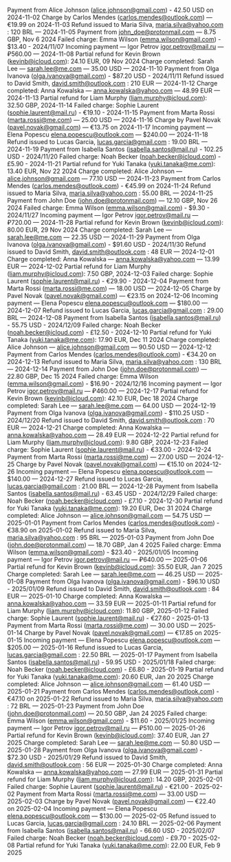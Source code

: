 Payment from Alice Johnson (alice.johnson@gmail.com) - 42.50 USD on 2024-11-02
Charge by Carlos Mendes (carlos.mendes@outlook.com) — €19.99 on 2024-11-03
Refund issued to Maria Silva, maria.silva@yahoo.com : 120 BRL — 2024-11-05
Payment from john_doe@protonmail.com — 8.75 GBP, Nov 6 2024
Failed charge: Emma Wilson (emma.wilson@gmail.com) - $13.40 - 2024/11/07
Incoming payment — Igor Petrov <igor.petrov@mail.ru> — ₽560.00 — 2024-11-08
Partial refund for Kevin Brown (kevinb@icloud.com): 24.10 EUR, 09 Nov 2024
Charge completed: Sarah Lee — sarah.lee@me.com — 35.00 USD — 2024-11-10
Payment from Olga Ivanova (olga.ivanova@gmail.com) - $87.20 USD - 2024/11/11
Refund issued to David Smith, david.smith@outlook.com : 210 EUR — 2024-11-12
Charge completed: Anna Kowalska — anna.kowalska@yahoo.com — 48.99 EUR — 2024-11-13
Partial refund for Liam Murphy (liam.murphy@icloud.com): 32.50 GBP, 2024-11-14
Failed charge: Sophie Laurent (sophie.laurent@mail.ru) - €19.10 - 2024-11-15
Payment from Marta Rossi (marta.rossi@me.com) — 25.00 USD — 2024-11-16
Charge by Pavel Novak (pavel.novak@gmail.com) — €13.75 on 2024-11-17
Incoming payment — Elena Popescu <elena.popescu@outlook.com> — $240.00 — 2024-11-18
Refund issued to Lucas Garcia, lucas.garcia@gmail.com : 19.00 BRL — 2024-11-19
Payment from Isabella Santos (isabella.santos@mail.ru) - 102.25 USD - 2024/11/20
Failed charge: Noah Becker (noah.becker@icloud.com) - £5.90 - 2024-11-21
Partial refund for Yuki Tanaka (yuki.tanaka@me.com): 13.40 EUR, Nov 22 2024
Charge completed: Alice Johnson — alice.johnson@gmail.com — 77.10 USD — 2024-11-23
Payment from Carlos Mendes (carlos.mendes@outlook.com) - €45.99 on 2024-11-24
Refund issued to Maria Silva, maria.silva@yahoo.com : 55.00 BRL — 2024-11-25
Payment from John Doe (john.doe@protonmail.com) — 12.10 GBP, Nov 26 2024
Failed charge: Emma Wilson (emma.wilson@gmail.com) - $9.30 - 2024/11/27
Incoming payment — Igor Petrov <igor.petrov@mail.ru> — ₽720.00 — 2024-11-28
Partial refund for Kevin Brown (kevinb@icloud.com): 80.00 EUR, 29 Nov 2024
Charge completed: Sarah Lee — sarah.lee@me.com — 22.35 USD — 2024-11-29
Payment from Olga Ivanova (olga.ivanova@gmail.com) - $91.60 USD - 2024/11/30
Refund issued to David Smith, david.smith@outlook.com : 48 EUR — 2024-12-01
Charge completed: Anna Kowalska — anna.kowalska@yahoo.com — 13.99 EUR — 2024-12-02
Partial refund for Liam Murphy (liam.murphy@icloud.com): 7.50 GBP, 2024-12-03
Failed charge: Sophie Laurent (sophie.laurent@mail.ru) - €29.90 - 2024-12-04
Payment from Marta Rossi (marta.rossi@me.com) — 18.00 USD — 2024-12-05
Charge by Pavel Novak (pavel.novak@gmail.com) — €23.15 on 2024-12-06
Incoming payment — Elena Popescu <elena.popescu@outlook.com> — $180.00 — 2024-12-07
Refund issued to Lucas Garcia, lucas.garcia@gmail.com : 29.00 BRL — 2024-12-08
Payment from Isabella Santos (isabella.santos@mail.ru) - 55.75 USD - 2024/12/09
Failed charge: Noah Becker (noah.becker@icloud.com) - £12.50 - 2024-12-10
Partial refund for Yuki Tanaka (yuki.tanaka@me.com): 17.90 EUR, Dec 11 2024
Charge completed: Alice Johnson — alice.johnson@gmail.com — 90.50 USD — 2024-12-12
Payment from Carlos Mendes (carlos.mendes@outlook.com) - €34.20 on 2024-12-13
Refund issued to Maria Silva, maria.silva@yahoo.com : 130 BRL — 2024-12-14
Payment from John Doe (john.doe@protonmail.com) — 22.80 GBP, Dec 15 2024
Failed charge: Emma Wilson (emma.wilson@gmail.com) - $16.90 - 2024/12/16
Incoming payment — Igor Petrov <igor.petrov@mail.ru> — ₽460.00 — 2024-12-17
Partial refund for Kevin Brown (kevinb@icloud.com): 42.10 EUR, Dec 18 2024
Charge completed: Sarah Lee — sarah.lee@me.com — 64.00 USD — 2024-12-19
Payment from Olga Ivanova (olga.ivanova@gmail.com) - $110.25 USD - 2024/12/20
Refund issued to David Smith, david.smith@outlook.com : 70 EUR — 2024-12-21
Charge completed: Anna Kowalska — anna.kowalska@yahoo.com — 28.49 EUR — 2024-12-22
Partial refund for Liam Murphy (liam.murphy@icloud.com): 9.80 GBP, 2024-12-23
Failed charge: Sophie Laurent (sophie.laurent@mail.ru) - €33.00 - 2024-12-24
Payment from Marta Rossi (marta.rossi@me.com) — 27.00 USD — 2024-12-25
Charge by Pavel Novak (pavel.novak@gmail.com) — €15.10 on 2024-12-26
Incoming payment — Elena Popescu <elena.popescu@outlook.com> — $140.00 — 2024-12-27
Refund issued to Lucas Garcia, lucas.garcia@gmail.com : 21.00 BRL — 2024-12-28
Payment from Isabella Santos (isabella.santos@mail.ru) - 63.45 USD - 2024/12/29
Failed charge: Noah Becker (noah.becker@icloud.com) - £7.10 - 2024-12-30
Partial refund for Yuki Tanaka (yuki.tanaka@me.com): 19.20 EUR, Dec 31 2024
Charge completed: Alice Johnson — alice.johnson@gmail.com — 54.75 USD — 2025-01-01
Payment from Carlos Mendes (carlos.mendes@outlook.com) - €38.90 on 2025-01-02
Refund issued to Maria Silva, maria.silva@yahoo.com : 95 BRL — 2025-01-03
Payment from John Doe (john.doe@protonmail.com) — 18.70 GBP, Jan 4 2025
Failed charge: Emma Wilson (emma.wilson@gmail.com) - $23.40 - 2025/01/05
Incoming payment — Igor Petrov <igor.petrov@mail.ru> — ₽640.00 — 2025-01-06
Partial refund for Kevin Brown (kevinb@icloud.com): 35.50 EUR, Jan 7 2025
Charge completed: Sarah Lee — sarah.lee@me.com — 46.25 USD — 2025-01-08
Payment from Olga Ivanova (olga.ivanova@gmail.com) - $96.10 USD - 2025/01/09
Refund issued to David Smith, david.smith@outlook.com : 84 EUR — 2025-01-10
Charge completed: Anna Kowalska — anna.kowalska@yahoo.com — 33.59 EUR — 2025-01-11
Partial refund for Liam Murphy (liam.murphy@icloud.com): 11.80 GBP, 2025-01-12
Failed charge: Sophie Laurent (sophie.laurent@mail.ru) - €27.60 - 2025-01-13
Payment from Marta Rossi (marta.rossi@me.com) — 30.00 USD — 2025-01-14
Charge by Pavel Novak (pavel.novak@gmail.com) — €17.85 on 2025-01-15
Incoming payment — Elena Popescu <elena.popescu@outlook.com> — $205.00 — 2025-01-16
Refund issued to Lucas Garcia, lucas.garcia@gmail.com : 22.50 BRL — 2025-01-17
Payment from Isabella Santos (isabella.santos@mail.ru) - 59.95 USD - 2025/01/18
Failed charge: Noah Becker (noah.becker@icloud.com) - £6.80 - 2025-01-19
Partial refund for Yuki Tanaka (yuki.tanaka@me.com): 20.60 EUR, Jan 20 2025
Charge completed: Alice Johnson — alice.johnson@gmail.com — 61.40 USD — 2025-01-21
Payment from Carlos Mendes (carlos.mendes@outlook.com) - €47.10 on 2025-01-22
Refund issued to Maria Silva, maria.silva@yahoo.com : 72 BRL — 2025-01-23
Payment from John Doe (john.doe@protonmail.com) — 20.50 GBP, Jan 24 2025
Failed charge: Emma Wilson (emma.wilson@gmail.com) - $11.60 - 2025/01/25
Incoming payment — Igor Petrov <igor.petrov@mail.ru> — ₽510.00 — 2025-01-26
Partial refund for Kevin Brown (kevinb@icloud.com): 37.40 EUR, Jan 27 2025
Charge completed: Sarah Lee — sarah.lee@me.com — 50.80 USD — 2025-01-28
Payment from Olga Ivanova (olga.ivanova@gmail.com) - $72.30 USD - 2025/01/29
Refund issued to David Smith, david.smith@outlook.com : 56 EUR — 2025-01-30
Charge completed: Anna Kowalska — anna.kowalska@yahoo.com — 27.99 EUR — 2025-01-31
Partial refund for Liam Murphy (liam.murphy@icloud.com): 14.20 GBP, 2025-02-01
Failed charge: Sophie Laurent (sophie.laurent@mail.ru) - €21.00 - 2025-02-02
Payment from Marta Rossi (marta.rossi@me.com) — 33.00 USD — 2025-02-03
Charge by Pavel Novak (pavel.novak@gmail.com) — €22.40 on 2025-02-04
Incoming payment — Elena Popescu <elena.popescu@outlook.com> — $130.00 — 2025-02-05
Refund issued to Lucas Garcia, lucas.garcia@gmail.com : 24.10 BRL — 2025-02-06
Payment from Isabella Santos (isabella.santos@mail.ru) - 66.60 USD - 2025/02/07
Failed charge: Noah Becker (noah.becker@icloud.com) - £9.70 - 2025-02-08
Partial refund for Yuki Tanaka (yuki.tanaka@me.com): 22.00 EUR, Feb 9 2025
